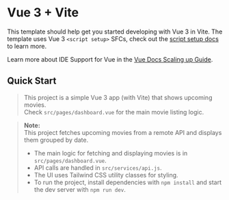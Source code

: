 # Vue 3 + Vite

This template should help get you started developing with Vue 3 in Vite. The template uses Vue 3 `<script setup>` SFCs, check out the [script setup docs](https://v3.vuejs.org/api/sfc-script-setup.html#sfc-script-setup) to learn more.

Learn more about IDE Support for Vue in the [Vue Docs Scaling up Guide](https://vuejs.org/guide/scaling-up/tooling.html#ide-support).


## Quick Start
> This project is a simple Vue 3 app (with Vite) that shows upcoming movies.  
> Check `src/pages/dashboard.vue` for the main movie listing logic.

> **Note:**  
> This project fetches upcoming movies from a remote API and displays them grouped by date.  
> - The main logic for fetching and displaying movies is in `src/pages/dashboard.vue`.
> - API calls are handled in `src/services/api.js`.
> - The UI uses Tailwind CSS utility classes for styling.
> - To run the project, install dependencies with `npm install` and start the dev server with `npm run dev`.

